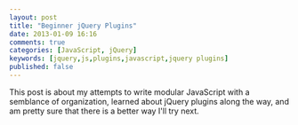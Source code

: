 ```yaml
---
layout: post
title: "Beginner jQuery Plugins"
date: 2013-01-09 16:16
comments: true
categories: [JavaScript, jQuery]
keywords: [jquery,js,plugins,javascript,jquery plugins]
published: false
---
```


This post is about my attempts to write modular JavaScript with a semblance of organization, learned about jQuery plugins along the way, and am pretty sure that there is a better way I'll try next.